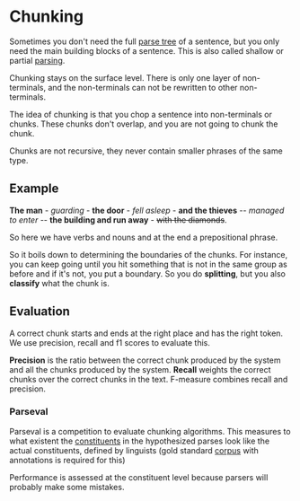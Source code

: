 # Chunking
Sometimes you don't need the full [parse tree](Parse%20Tree.md) of a sentence, but you only need the main building blocks of a sentence. This is also called shallow or partial [parsing](Parsing.md). 

Chunking stays on the surface level. There is only one layer of non-terminals, and the non-terminals can not be rewritten to other non-terminals. 

The idea of chunking is that you chop a sentence into non-terminals or chunks. These chunks don't overlap, and you are not going to chunk the chunk.

Chunks are not recursive, they never contain smaller phrases of the same type.  

## Example

**The man** - *guarding* - **the door** - *fell asleep* - **and the thieves** -- *managed to enter* -- **the building and run away** - ~~with the diamonds~~.

So here we have verbs and nouns and at the end a prepositional phrase. 

So it boils down to determining the boundaries of the chunks.  For instance, you can keep going until you hit something that is not in the same group as before and if it's not, you put a boundary. So you do **splitting**, but you also **classify** what the chunk is. 

## Evaluation
A correct chunk starts and ends at the right place and has the right token. We use precision, recall and f1 scores to evaluate this. 

**Precision** is the ratio between the correct chunk produced by the system and all the chunks produced by the system. **Recall** weights the correct chunks over the correct chunks in the text. F-measure combines recall and precision. 

### Parseval 

 Parseval is a competition to evaluate chunking algorithms. This measures to what existent the [constituents](Constituency.md) in the hypothesized parses look like the actual constituents, defined by linguists (gold standard [corpus](../Data/Corpus.md) with annotations is required for this)

Performance is assessed at the constituent level because parsers will probably make some mistakes. 



